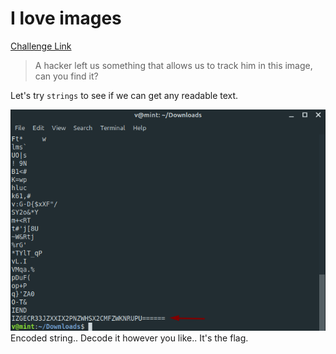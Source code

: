 **I love images**
===================  
[Challenge Link](https://s3-eu-west-1.amazonaws.com/hubchallenges/Forensics/godot.png)  

> A hacker left us something that allows us to track him in this image, can you find it?  

Let's try `strings` to see if we can get any readable text.

![](images/i-love-images.png)  
Encoded string.. Decode it however you like.. It's the flag.

